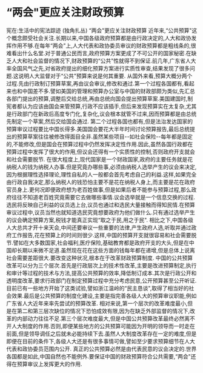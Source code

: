 # “两会"更应关注财政预算

宪在:生活中的宪法踪迹 (独角扎丛)
“两会"更应关注财政预算
近年来,“公共预算"这个概念颇受社会关注.长期以来,中国各级政府预算都是由行政决定的,人大和政协发挥作用不够.在每年“两会"上,人大代表和政协委员审议的财政预算都是粗线条的,很难看出什么名堂.对于普通公民而言,政府预算方案更成了不可公开的国家秘密.在缺乏人大和社会监督的情况下,财政预算的“公共"性就得不到保证.前几年,广东省人大率全国风气之先,对省政府提出的细化预算方案进行实质性审查,结果发现了很多问题.这说明人大监督对于“公共"预算来说是何其重要.
从国外来看,预算大概分两个过程.先由行政制订预算草案,再由议会审议,修改和通过.第一个过程各国都有,看起来也和中国差不多.譬如美国的管理和预算办公室与中国的财政部颇为类似,先汇总各部门提出的预算,调整后交给总统,再由总统向国会提出预算草案.美国建国时,制宪者都认为应该由国会来管预算,行政不应该插手,但后来发现预算实在太复杂,尤其是行政部门在新政后高度专门化,复杂化,议会根本就管不过来,因而预算都是由总统先制定一个草案,然后交给国会通过.
第二个过程各国也都有,但是法治发达国家的预算审议过程要比中国长得多.美国国会要花大半年时间讨论预算报告,最后总统提出的预算草案往往被修改得面目全非.虽然某些项目--如社会保险--每年都是固定的,不能修改,但是国会在预算过程中仍然发挥决定性作用.因此,虽然各国行政都在预算过程中发挥了很大的作用,但议会还得有一个实质性的控制,否则政府开支就会和社会需要脱节.
在很大程度上,现代国家是一个财政国家,政府的主要任务就是花纳税人的钱为纳税人办事.但是究竟办哪些事,必须由纳税人选举产生的议会来决定,因为根据理性选择理论,理性自私的人一般都会首先考虑自己的利益.这样,如果完全由行政自我决定,那么纳税人的钱恐怕主要不是花在纳税人身上,而主要是花在政府官员身上.更何况即便政府想为老百姓做事,但是如果后者不能参与预算过程,那么政府往往不知道老百姓究竟需要它去做哪些事情.议会选举就是一个信息交换的过程.选民将反映自己利益的议员选上台,议员也通过和选民大量接触而得知民情.在预算审议过程中,议员当然也就知道选民究竟想要政府为他们做什么.只有通过选举产生的议会确定预算方案,税钱才能真正实现“取之于民,用之于民".
相比之下,中国各级人大总共才开十来天会,中间还要审议一些重要的法律,产生政府人选,听取并通过政府工作报告,花在预算上的时间则很少.这样,中国的预算开支就很容易和社会需要脱节.譬如在大多数国家,社会福利,医疗保险,基础教育都是政府开支的大头,但是在中国却长期以来微不足道.虽然现在花在这些方面的钱每年都在递增,但是总体上说离社会需要差距很大.要改变这种状况,根本在于改革财政预算制度.
中国的公共预算改革可以分为三个层次.首先是行政层次上的技术性改革,主要是改进预算制定,执行和审计等过程的技术与方法,提高公共预算的效率,降低制订成本.其次是行政公开和透明度改革,要求行政部门在制定预算过程中充分考虑民意,公开预算甚至公开听证.目前已有一些地方开始了这类试验,譬如浙江温岭的“民主恳谈",取得了相当好的社会效果.最后是公共预算的制度化建设,主要是指完善各级人大的预算审议职能,例如广东省人大近年来率先尝试的预算改革.
相对来说,第一个层次的改革难度最小,但是在第二和第三层次缺位的情况下恐怕成效有限,因为在缺乏外部监督的情况下,改革的内部动力往往不足.第三个层次难度最大,但是中国公共预算改革最终必然离不开人大制度的作用.否则,即便某些地方的公共预算可能因为开明的领导而一时走在前面,但是领导调任之后就未必能持续下去.虽然人大制度改革存在一定的难度,但是即便在目前的条件下,各级人大还是有很多事情可做,譬如至少要求预算细节在人大代表和政协委员范围内公开.
真正的公共预算必然是由代表民意的议会决定的.世界各国都是如此,中国自然也不能例外.要保证中国的财政预算符合公共需要,“两会"还得在预算审议上发挥更大的作用.